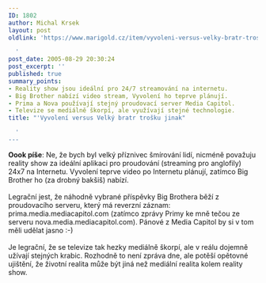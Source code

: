 ```yaml
---
ID: 1802
author: Michal Krsek
layout: post
oldlink: 'https://www.marigold.cz/item/vyvoleni-versus-velky-bratr-trosku-jinak

  '
post_date: 2005-08-29 20:30:24
post_excerpt: ''
published: true
summary_points:
- Reality show jsou ideální pro 24/7 streamování na internetu.
- Big Brother nabízí video stream, Vyvolení ho teprve plánují.
- Prima a Nova používají stejný proudovací server Media Capitol.
- Televize se mediálně škorpí, ale využívají stejné technologie.
title: "'Vyvolení versus Velký bratr trošku jinak"

  '
---
```


<p><b>Oook píše</b>: Ne, že bych byl velký příznivec
šmírování lidí, nicméně považuju reality show za ideální aplikaci pro
proudování (streaming pro anglofily) 24x7 na Internetu. Vyvolení teprve
video po Internetu plánují, zatímco Big Brother ho (za drobný bakšiš)
nabízí.<br />
<br />
Legrační jest, že náhodně vybrané příspěvky Big Brothera běží z
proudovacího serveru, který má reverzní záznam:
prima.media.mediacapitol.com (zatímco zprávy Primy ke mně tečou ze
serveru nova.media.mediacapitol.com). Pánové z Media Capitol by si v
tom měli udělat jasno :-)<br />
<br />
Je legrační, že se televize tak hezky mediálně škorpí, ale v reálu
dojemně užívají stejných krabic. Rozhodně to není zpráva dne, ale
potěší opětovné ujištění, že životní realita může být jiná než mediální
realita kolem reality show.<br />
<br />
</p>